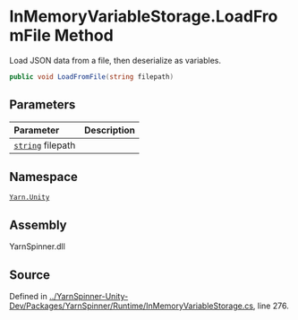 # InMemoryVariableStorage.LoadFromFile Method

Load JSON data from a file, then deserialize as variables.


```csharp
public void LoadFromFile(string filepath)
```

## Parameters
|Parameter|Description|
|:---|:---|
|[`string`](https://docs.microsoft.com/dotnet/api/System.String) filepath||


## Namespace
[`Yarn.Unity`](/api/csharp/yarn.unity/README.md)

## Assembly
YarnSpinner.dll

## Source
Defined in [../YarnSpinner-Unity-Dev/Packages/YarnSpinner/Runtime/InMemoryVariableStorage.cs](https://github.com/YarnSpinnerTool/YarnSpinner-Unity//blob/develop/Runtime/InMemoryVariableStorage.cs#L276), line 276.
